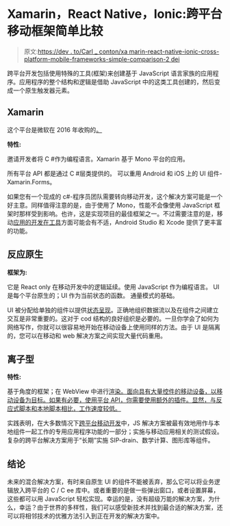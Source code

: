 # Xamarin，React Native，Ionic:跨平台移动框架简单比较

> 原文:[https://dev . to/Carl _ conton/xa marin-react-native-ionic-cross-platform-mobile-frameworks-simple-comparison-2 dei](https://dev.to/carl_conton/xamarin-react-native-ionic-cross-platform-mobile-frameworks-simple-comparison-2dei)

跨平台开发包括使用特殊的工具(框架)来创建基于 JavaScript 语言家族的应用程序。应用程序的整个结构和逻辑是借助 JavaScript 中的这类工具创建的，然后变成一个原生触发器元素。

## Xamarin

这个平台是微软在 2016 年收购的[。](https://blogs.microsoft.com/blog/2016/02/24/microsoft-to-acquire-xamarin-and-empower-more-developers-to-build-apps-on-any-device/)

**特性:**

邀请开发者将 C #作为编程语言。Xamarin 基于 Mono 平台的应用。

所有平台 API 都是通过 C #层类提供的。
可以重用 Android 和 iOS 上的 UI 组件- Xamarin.Forms。

如果您有一个现成的 c#-程序员团队需要转向移动开发，这个解决方案可能是一个好主意。同样值得注意的是，由于使用了 Mono，性能不会像使用 JavaScript 框架时那样受到影响。也许，这是实现项目的最佳框架之一。不过需要注意的是，移动[应用的开发在工具](https://docs.microsoft.com/en-us/xamarin/tools/)方面可能会有不适，Android Studio 和 Xcode 提供了更丰富的功能。

## 反应原生

**框架为:**

它是 React only 在移动开发中的逻辑延续。使用 JavaScript 作为编程语言。
UI 是每个平台原生的；UI 作为当前状态的函数。
通量模式的基础。

UI 被分配给单独的组件以提供[状态呈现](https://github.com/Flipboard/react-canvas)。正确地组织数据流以及在组件之间建立交互是非常重要的。这对于 cod 结构的良好组织是必要的。一旦你学会了如何为网络写作，你就可以很容易地开始在移动设备上使用同样的方法。由于 UI 是隔离的，您可以在移动和 web 解决方案之间实现大量代码重用。

## 离子型

**特性:**

基于角度的框架；在 WebView 中进行[渲染。面向具有大量控件的移动设备，以移动设备为目标。如果有必要，使用平台 API，你需要使用额外的插件。显然，与反应式脚本和本地脚本相比，工作速度较低。](https://developer.android.com/reference/android/webkit/WebView)

实践表明，在大多数情况下[跨平台移动开发](https://svitla.com/blog/major-cross-platform-mobile-development-tools)中，JS 解决方案被最有效地用作与本地组件一起工作的专用应用程序功能的一部分；实施与移动应用相关的测试假设。复杂的跨平台解决方案用于“长期”实施 SIP-drain、数学计算、图形库等组件。

## 结论

未来的混合解决方案，有时来自原生 Ul 的组件不能被丢弃，那么它可以将业务逻辑放入跨平台的 C / C ee 库中。或者重要的是做一些弹出窗口，或者设置屏幕，这些都可以用 JavaScript 轻松实现。幸运的是，没有超级万能的解决方案，为什么，幸运？由于世界的多样性，我们可以感受新技术并找到最合适的解决方案，还可以将相邻技术的优雅方法引入到正在开发的解决方案中。